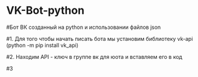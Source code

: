 # VK-Bot-python
#Бот ВК созданный на python и использовании файлов json

#1. Для того чтобы начать писать бота мы установим библиотеку vk-api (python -m pip install vk_api)

#2. Находим API - ключ в группе вк для юота и вставляем его в код

#3 
